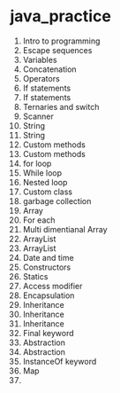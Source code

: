 # java_practice
1. Intro to programming
2. Escape sequences
3. Variables
4. Concatenation
5. Operators
6. If statements
7. If statements
8. Ternaries and switch
9. Scanner
10. String
11. String
12. Custom methods
13. Custom methods
14. for loop
15. While loop
16. Nested loop
17. Custom class
18. garbage collection
19. Array
20. For each
21. Multi dimentianal Array
22. ArrayList
23. ArrayList
24. Date and time
25. Constructors
26. Statics
27. Access modifier
28. Encapsulation
29. Inheritance
30. Inheritance
31. Inheritance
32. Final keyword
33. Abstraction
34. Abstraction
36. InstanceOf keyword
40. Map
41. 
